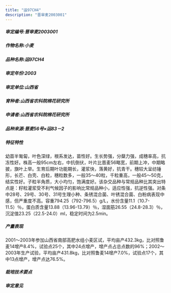 ```yaml
---
title: "运97CH4"
description: "晋审麦2003001"
---
```

##### 审定编号:晋审麦2003001

##### 作物名称:小麦

##### 品种名称:运97CH4

##### 审定年份:2003

##### 审定单位:山西省

##### 育种者:山西省农科院棉花研究所

##### 申请者:山西省农科院棉花研究所

##### 品种来源:晋麦56号×运83－2

##### 特征特性
幼苗半匍匐，叶色深绿，根系发达，苗性好。生长势强，分蘖力强，成穗率高，抗冻性好。株高一般95cm左右，中抗倒伏，叶片比晋麦56略宽，前期上冲，中期略披，旗叶上举。生育后期叶功能期长，灌浆快，落黄好，抗青干。穗较大呈纺锤形，长芒、白壳、白粒，穗粒数多，一般35～40粒，千粒重高，一般45～50克，结实性好。子粒半角质，大小均匀，饱满度好。该杂交品种与常规品种比其突出特点是：籽粒灌浆受不利气候因子的影响比常规品种小，适应性强，抗逆性强。对条中28号、29号、30号、31号生理小种、条锈混合菌、叶锈混合菌、白粉病表现中感，但严重度不高。容重794.25（792-796.5）g/L，水份含量11.1（10.7-11.5）％，蛋白质含量13.88（13.96-13.79）％，湿面筋26.55（24.8-28.3）％，沉淀值23.25（22.5-24.0）ml，稳定时间为2.5min。

##### 产量表现
2001～2003年参加山西省南部高肥水组小麦区试，平均亩产432.3kg，比对照鲁麦14增产8.4%，试验点25个，其中24点增产，增产点占总点数的96%；2002～2003年生产试验，平均亩产431.8kg，比对照鲁麦14增产7.0%，试验点17个，其中13点增产，增产点达76.5%。

##### 栽培技术要点


##### 审定意见

